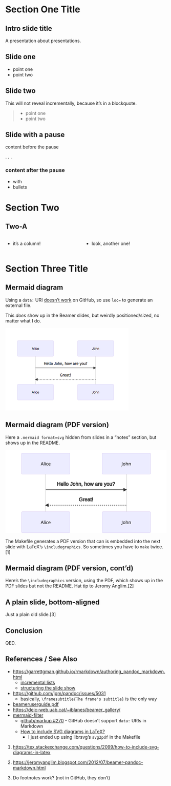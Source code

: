 # Section One Title

## Intro slide title

A presentation about presentations.

## Slide one

  - point one
  - point two

## Slide two

This will not reveal incrementally, because it’s in a blockquote.

>   - point one
>   - point two

## Slide with a pause

content before the pause

. . .

### content after the pause

  - with
  - bullets

# Section Two

## Two-A

<div class="columns">

<div class="column">

  - it’s a column\!

</div>

<div class="column">

  - look, another one\!

</div>

</div>

# Section Three Title

## Mermaid diagram

Using a `data:` URI [doesn’t
work](https://github.com/github/markup/issues/270) on GitHub, so use
`loc=` to generate an external file.

This *does* show up in the Beamer slides, but weirdly positioned/sized,
no matter what I do.

![](img/mermaid.png)

## Mermaid diagram (PDF version)

Here a `.mermaid format=svg` hidden from slides in a “notes” section,
but shows up in the README.

<div class="notes">

![](img/mermaid.svg)

</div>

The Makefile generates a PDF version that can is embedded into the next
slide with LaTeX’s `\includegraphics`. So sometimes you have to `make`
twice.\[1\]

## Mermaid diagram (PDF version, cont’d)

Here’s the `\includegraphics` version, using the PDF, which shows up in
the PDF slides but not the README. Hat tip to Jeromy
Anglim.\[2\]</small>

## A plain slide, bottom-aligned

Just a plain old slide.\[3\]

## Conclusion

QED.

## References / See Also

<div class="nonincremental">

  - <https://garrettgman.github.io/rmarkdown/authoring_pandoc_markdown.html>
      - [incremental
        lists](https://garrettgman.github.io/rmarkdown/authoring_pandoc_markdown.html#incremental_lists)
      - [structuring the slide
        show](https://garrettgman.github.io/rmarkdown/authoring_pandoc_markdown.html#structuring_the_slide_show)
  - <https://github.com/jgm/pandoc/issues/5031>
      - basically, `\framesubtitle{The frame's subtitle}` is the only
        way
  - [beameruserguide.pdf](http://ctan.math.utah.edu/ctan/tex-archive/macros/latex/contrib/beamer/doc/beameruserguide.pdf)
  - <https://deic-web.uab.cat/~iblanes/beamer_gallery/>
  - [mermaid-filter](https://github.com/raghur/mermaid-filter)
      - [github/markup
        \#270](https://github.com/github/markup/issues/270) - GitHub
        doesn’t support `data:` URIs in Markdown
      - [How to include SVG diagrams in
        LaTeX?](https://tex.stackexchange.com/a/2107)
          - I just ended up using librsvg’s `svg2pdf` in the Makefile

</div>

1.  https://tex.stackexchange.com/questions/2099/how-to-include-svg-diagrams-in-latex

2.  https://jeromyanglim.blogspot.com/2012/07/beamer-pandoc-markdown.html

3.  Do footnotes work? (not in GitHub, they don’t)
